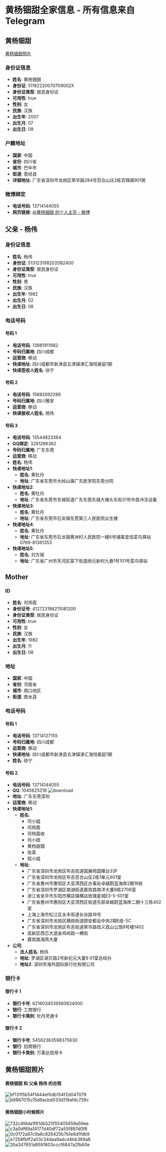 # 黄杨钿甜全家信息 - 所有信息来自Telegram

## 黄杨钿甜
[黄杨钿甜照片](#黄杨钿甜照片)
### 身份证信息
- **姓名**: 黄杨钿甜
- **身份证**: 51182220070709002X
- **身份证类型**: 居民身份证
- **可用性**: true
- **性别**: 女
- **民族**: 汉族
- **出生年**: 2007
- **出生月**: 07
- **出生日**: 09

### 户籍地址
- **国家**: 中国
- **省份**: 四川省
- **城市**: 巴中市
- **街道**: 荥经县
- **详细地址**: 广东省深圳市龙岗区荣华路284号百合山庄2栋百锦阁901房

### 微博绑定
- **电话号码**: 13714144055
- **网页链接**: <a href=https://weibo.com/u/5077791396>@黄杨钿甜 的个人主页 - 微博</a>

## 父亲 - 杨伟
### 身份证信息
- **姓名**: 杨伟
- **身份证**: 513123198202082400
- **身份证类型**: 居民身份证
- **可用性**: true
- **性别**: 男
- **民族**: 汉族
- **出生年**: 1982
- **出生月**: 02
- **出生日**: 08

### 电话号码
#### 号码 1
- **电话号码**: 13981911982
- **号码归属地**: 四川成都
- **运营商**: 移动
- **快递地址**: 四川成都市新津县五津镇津汇海悦豪庭1期
- **快递签收人姓名**: 徐宁

#### 号码 2
- **电话号码**: 15892692288
- **号码归属地**: 四川雅安
- **运营商**: 移动
- **快递接收人姓名**: 杨伟

#### 号码 3
- **电话号码**: 13544823364
- **QQ绑定**: 3281266362
- **号码归属地**: 广东东莞
- **运营商**: 移动
- **姓名**: 杨伟
- **快递地址1**:
  - **姓名**: 黄牡丹
  - **地址**: 广东省东莞市大岭山镇广东医学院东莞分院
- **快递地址2**:
  - **姓名**: 黄牡丹
  - **地址**: 广东省东莞市东城街道广东东莞东城大塘头东街31号中昌冷冻设备
- **快递地址3**:
  - **姓名**: 黄牡丹
  - **地址**: 广东省东莞市石龙镇东莞第三人民医院众生楼
- **快递地址4**:
  - **姓名**: 黄牡丹
  - **地址**: 广东省东莞市石龙镇黄洲村人民医院一楼6号铺美宜佳菜鸟驿站0769-81361353
- **快递地址5**:
  - **姓名**: 刘方城
  - **地址**: 广东省广州市天河区棠下街道岗元新村九巷1号101号菜鸟驿站

## Mother
### ID
- **姓名**: 司玲霞
- **身份证号**: 412723198211081200
- **身份证类型**: 居民身份证
- **可用性**: true
- **性别**: 女
- **民族**: 汉族
- **出生年**: 1982
- **出生月**: 11
- **出生日**: 08

### 地址
- **国家**: 中国
- **省份**: 河南省
- **城市**: 周口地区
- **街道**: 商水县

### 电话号码
#### 号码 1
- **电话号码**: 13714127155
- **号码归属地**: 四川成都
- **运营商**: 移动
- **快递地址**: 四川成都市新津县五津镇津汇海悦豪庭1期
- **姓名**: 徐宁

#### 号码 2
- **电话号码**: 13714144055
- **QQ**: 1045625218
 ![download](https://github.com/user-attachments/assets/546c683e-2979-4546-9851-184c12b7ab05)
- **地址**: 广东东莞深圳
- **运营商**: 移动
- **快递地址1**:
  - **姓名**: 
    - 司小姐
    - 司玲霞
    - 司玲霞收
    - 司小妞
    - 黄杨甜钿
    - 张英
    - 程小姐
  - **地址**: 
    - 广东省深圳市龙岗区布吉街道国展苑国耀台33F
    - 广东省深圳市龙岗区布吉百合山庄2栋1单元901室
    - 广东省惠州市惠阳区大亚湾西区办事处卓越蔚蓝海岸2期16栋
    - 广东省深圳市罗湖区南湖街道嘉宾路南洋大厦B栋2708室
    - 浙江省金华市东阳市横店镇横店玫瑰星城E3-5-501室
    - 广东省惠州市惠阳区大亚湾西区街道东部卓越蔚蓝海岸二期十三栋402室
    - 上海上海市松江区永丰街道长谷路18号
    - 广东省深圳市龙岗区横岗街道颐安都会中央2期E座-5C
    - 广东省深圳市龙岗区布吉街道荣华路信义荔山公馆8号楼1402
    - 高新区西芯大道金鸡岭路一横街
    - 嘉宾路海燕大厦
- **公司**:
  - **法人姓名**: 杨伟
  - **地址**: 罗湖区湖贝路2号新纪元大厦9 01室总经办
  - **地址2**: 深圳市海外国际旅行社有限公司

### 银行卡
#### 银行卡 1
- **银行卡号**: 6216034539560834000
- **银行**: 工商银行
- **银行卡类别**: 牡丹灵通卡

#### 银行卡 2
- **银行卡号**: 54562363598375630
- **银行**: 招商银行
- **银行卡类别**: 万事达信用卡
## 黄杨钿甜照片
#### 黄杨钿甜 和 父亲 杨伟 的合照
![bf131f5b54f1444ef0db154f2d047079](https://github.com/user-attachments/assets/8655e25e-58f2-4947-8bc2-51f78a1b9ce2)
![b9867015c15d9acbd033d119afdc739c](https://github.com/user-attachments/assets/a3f32fef-c635-411a-87fb-ba973cdfc0b8)
#### 黄杨钿甜小时候照片
![732c4f4da1f61db525f55405659a59ee](https://github.com/user-attachments/assets/c26d64e1-4136-466e-8dea-c5ab225c88bf)
![c3a0df69a14177d40df72a55f897d0f6](https://github.com/user-attachments/assets/1a05f33c-fa11-4322-95a8-8a58d734c551)
![0c0172a87c9a8c826425b7b1e6d1fdb9](https://github.com/user-attachments/assets/d5cf306b-ebb9-4dfb-a76d-2512d753784e)
![e7258fbff2a03c34daa9adcd4bb369a8](https://github.com/user-attachments/assets/c0e536c5-a9f1-4624-b98a-178e305d6eaa)
![35a347651a9591803cccf6847a2fb60e](https://github.com/user-attachments/assets/bef5c00e-5916-4f14-b06e-44d917072443)

